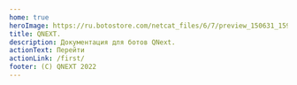 ```yaml
---
home: true
heroImage: https://ru.botostore.com/netcat_files/6/7/preview_150631_1590222981.jpg
title: QNEXT.
description: Документация для ботов QNext.
actionText: Перейти
actionLink: /first/
footer: (C) QNEXT 2022
---
```

